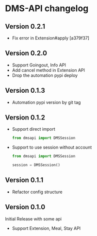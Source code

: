 # DMS-API changelog

## Version 0.2.1

- Fix error in Extension#apply [a379f37]

## Version 0.2.0

- Support Goingout, Info API
- Add cancel method in Extension API
- Drop the automation pypi deploy

## Version 0.1.3

- Automation pypi version by git tag

## Version 0.1.2

- Support direct import
  ```python
  from dmsapi import DMSSession
  ```
- Support to use session without account
  ```python
  from dmsapi import DMSSession
  
  session = DMSSession()
  ```

## Version 0.1.1
- Refactor config structure

## Version 0.1.0
Initial Release with some api

- Support Extension, Meal, Stay API